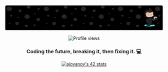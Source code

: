 <p align="center">
  <img src="Banner2.png" alt="Andrija Jovanovic Banner" width="100%" height="80">
</p>



<div align="center">

  <img src="https://komarev.com/ghpvc/?username=andrijajovanovic98&color=blue" alt="Profile views">

  <h3>Coding the future, breaking it, then fixing it. 💻</h3>

  <a href="https://github.com/oakoudad/badge42">
    <img src="https://badge.mediaplus.ma/levi/ajovanov?1337Badge=off&42Network=off&UM6P=off"
         alt="ajovanov's 42 stats">
  </a>

</div>



<!--
**andrijajovanovic98/andrijajovanovic98** is a ✨ _special_ ✨ repository because its `README.md` (this file) appears on your GitHub profile.

Here are some ideas to get you started:

- 🔭 I’m currently working on ...
- 🌱 I’m currently learning ...
- 👯 I’m looking to collaborate on ...
- 🤔 I’m looking for help with ...
- 💬 Ask me about ...
- 📫 How to reach me: ...
- 😄 Pronouns: ...
- ⚡ Fun fact: ...
-->
